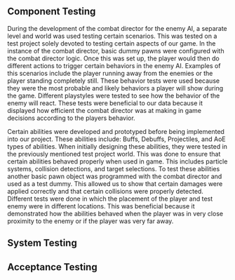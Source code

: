 ## Component Testing

During the development of the combat director for the enemy AI, a separate level and world was used testing certain scenarios. This was tested on a test project solely devoted to testing certain aspects of our game. In the instance of the combat director, basic dummy pawns were configured with the combat director logic. Once this was set up, the player would then do different actions to trigger certain behaviors in the enemy AI. Examples of this scenarios include the player running away from the enemies or the player standing completely still. These behavior tests were used because they were the most probable and likely behaviors a player will show during the game. Different playstyles were tested to see how the behavior of the enemy will react. These tests were beneficial to our data because it displayed how efficient the combat director was at making in game decisions according to the players behavior. 

Certain abilities were developed and prototyped before being implemented into our project. These abilities include: Buffs, Debuffs, Projectiles, and AoE types of abilities. When initially designing these abilities, they were tested in the previously mentioned test project world. This was done to ensure that certain abilities behaved properly when used in game. This includes particle systems, collision detections, and target selections. To test these abilities another basic pawn object was programmed with the combat director and used as a test dummy. This allowed us to show that certain damages were applied correctly and that certain collisions were properly detected. Different tests were done in which the placement of the player and test enemy were in different locations. This was beneficial because it demonstrated how the abilities behaved when the player was in very close proximity to the enemy or if the player was very far away. 

## System Testing

## Acceptance Testing
